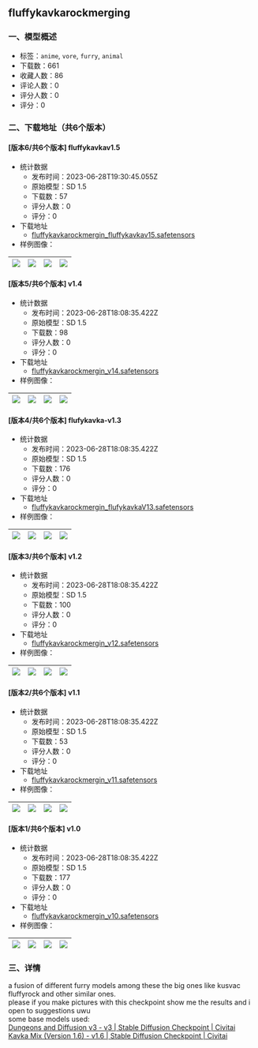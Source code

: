 ## fluffykavkarockmerging 
### 一、模型概述

- 标签：`anime`, `vore`, `furry`, `animal`
- 下载数：661
- 收藏人数：86
- 评论人数：0
- 评分人数：0
- 评分：0

### 二、下载地址（共6个版本）

#### [版本6/共6个版本] fluffykavkav1.5

- 统计数据
  - 发布时间：2023-06-28T19:30:45.055Z
  - 原始模型：SD 1.5
  - 下载数：57
  - 评分人数：0
  - 评分：0
- 下载地址
  - [fluffykavkarockmergin_fluffykavkav15.safetensors](https://civitai.com/api/download/models/106041)
- 样例图像：

| <img src="https://image.civitai.com/xG1nkqKTMzGDvpLrqFT7WA/2758ed89-6e10-4b71-b21b-0f442fb1c719/width=450/1324648.jpeg" /> | <img src="https://image.civitai.com/xG1nkqKTMzGDvpLrqFT7WA/5495c60e-c1d1-469d-be49-b9dd5919ef78/width=450/1324651.jpeg" /> | <img src="https://image.civitai.com/xG1nkqKTMzGDvpLrqFT7WA/fb34d2e3-02c4-45ad-ae02-2a836f288fff/width=450/1324650.jpeg" /> | <img src="https://image.civitai.com/xG1nkqKTMzGDvpLrqFT7WA/2e3d35be-b005-4b28-80f3-fff85dfaa3aa/width=450/1324652.jpeg" /> |
| ---- | ---- | ---- | ---- |

#### [版本5/共6个版本] v1.4

- 统计数据
  - 发布时间：2023-06-28T18:08:35.422Z
  - 原始模型：SD 1.5
  - 下载数：98
  - 评分人数：0
  - 评分：0
- 下载地址
  - [fluffykavkarockmergin_v14.safetensors](https://civitai.com/api/download/models/104809)
- 样例图像：

| <img src="https://image.civitai.com/xG1nkqKTMzGDvpLrqFT7WA/79aa5af0-ea7c-4fce-aef4-139c3e125f55/width=450/1302242.jpeg" /> | <img src="https://image.civitai.com/xG1nkqKTMzGDvpLrqFT7WA/dbf48161-59c8-431f-a270-7658e9b683fd/width=450/1302245.jpeg" /> | <img src="https://image.civitai.com/xG1nkqKTMzGDvpLrqFT7WA/dff97457-bf1b-4e5a-8e30-a5540c116a14/width=450/1302241.jpeg" /> | <img src="https://image.civitai.com/xG1nkqKTMzGDvpLrqFT7WA/25fe9442-fd9f-41d7-830f-8dc03f5c3270/width=450/1302244.jpeg" /> |
| ---- | ---- | ---- | ---- |

#### [版本4/共6个版本] flufykavka-v1.3

- 统计数据
  - 发布时间：2023-06-28T18:08:35.422Z
  - 原始模型：SD 1.5
  - 下载数：176
  - 评分人数：0
  - 评分：0
- 下载地址
  - [fluffykavkarockmergin_flufykavkaV13.safetensors](https://civitai.com/api/download/models/95977)
- 样例图像：

| <img src="https://image.civitai.com/xG1nkqKTMzGDvpLrqFT7WA/0f8e4d79-fec7-47de-a057-2b7daba2f65d/width=450/1144215.jpeg" /> | <img src="https://image.civitai.com/xG1nkqKTMzGDvpLrqFT7WA/783aa2a0-22b4-431c-ace8-1335fad0a65b/width=450/1144217.jpeg" /> | <img src="https://image.civitai.com/xG1nkqKTMzGDvpLrqFT7WA/edde6f88-87d7-4b68-bf7a-490794c7598c/width=450/1144214.jpeg" /> | <img src="https://image.civitai.com/xG1nkqKTMzGDvpLrqFT7WA/37a59b00-50cb-4ee5-9f6a-e3fd0dcdf35a/width=450/1144213.jpeg" /> |
| ---- | ---- | ---- | ---- |

#### [版本3/共6个版本] v1.2

- 统计数据
  - 发布时间：2023-06-28T18:08:35.422Z
  - 原始模型：SD 1.5
  - 下载数：100
  - 评分人数：0
  - 评分：0
- 下载地址
  - [fluffykavkarockmergin_v12.safetensors](https://civitai.com/api/download/models/85153)
- 样例图像：

| <img src="https://image.civitai.com/xG1nkqKTMzGDvpLrqFT7WA/add01878-ce94-48c2-9aad-29cc8869a4f6/width=450/963506.jpeg" /> | <img src="https://image.civitai.com/xG1nkqKTMzGDvpLrqFT7WA/ee69c715-38d8-4026-a6ee-094f82dec0db/width=450/963507.jpeg" /> | <img src="https://image.civitai.com/xG1nkqKTMzGDvpLrqFT7WA/29fc239a-fb60-4690-9e89-8a324e1e4835/width=450/963510.jpeg" /> | <img src="https://image.civitai.com/xG1nkqKTMzGDvpLrqFT7WA/b86a3033-6fd1-4e7b-a3b9-7224e022cadd/width=450/963508.jpeg" /> |
| ---- | ---- | ---- | ---- |

#### [版本2/共6个版本] v1.1

- 统计数据
  - 发布时间：2023-06-28T18:08:35.422Z
  - 原始模型：SD 1.5
  - 下载数：53
  - 评分人数：0
  - 评分：0
- 下载地址
  - [fluffykavkarockmergin_v11.safetensors](https://civitai.com/api/download/models/85144)
- 样例图像：

| <img src="https://image.civitai.com/xG1nkqKTMzGDvpLrqFT7WA/612e9186-daea-4b78-862d-490b52cd5dd7/width=450/963349.jpeg" /> | <img src="https://image.civitai.com/xG1nkqKTMzGDvpLrqFT7WA/616d1824-1abd-412d-8436-27bcc362c8ae/width=450/963344.jpeg" /> | <img src="https://image.civitai.com/xG1nkqKTMzGDvpLrqFT7WA/a5d425d8-d975-4120-a6c8-bbc2deffcd18/width=450/963345.jpeg" /> | <img src="https://image.civitai.com/xG1nkqKTMzGDvpLrqFT7WA/8508a760-280e-49c8-8ef4-2fa5c6900e09/width=450/963343.jpeg" /> |
| ---- | ---- | ---- | ---- |

#### [版本1/共6个版本] v1.0

- 统计数据
  - 发布时间：2023-06-28T18:08:35.422Z
  - 原始模型：SD 1.5
  - 下载数：177
  - 评分人数：0
  - 评分：0
- 下载地址
  - [fluffykavkarockmergin_v10.safetensors](https://civitai.com/api/download/models/80976)
- 样例图像：

| <img src="https://image.civitai.com/xG1nkqKTMzGDvpLrqFT7WA/62b93a1e-b7de-4446-9586-53cb770bf5f1/width=450/909353.jpeg" /> | <img src="https://image.civitai.com/xG1nkqKTMzGDvpLrqFT7WA/49e1ffe8-faa5-41f6-9efc-542709dbb2e4/width=450/909362.jpeg" /> | <img src="https://image.civitai.com/xG1nkqKTMzGDvpLrqFT7WA/c1535680-6e92-472d-95d9-18df7155fbd6/width=450/909358.jpeg" /> | <img src="https://image.civitai.com/xG1nkqKTMzGDvpLrqFT7WA/a132962c-f1d3-425a-8d43-e1d5e9a3852f/width=450/909359.jpeg" /> |
| ---- | ---- | ---- | ---- |


### 三、详情
<p>a fusion of different furry models among these the big ones like kusvac fluffyrock and other similar ones.<br />please if you make pictures with this checkpoint show me the results and i open to suggestions uwu <br />some base models used: <br /><a target="_blank" rel="ugc" href="https://civitai.com/models/90/dungeons-and-diffusion-v3">Dungeons and Diffusion v3 - v3 | Stable Diffusion Checkpoint | Civitai</a><br /><a target="_blank" rel="ugc" href="https://civitai.com/models/15503?modelVersionId=45946">Kavka Mix (Version 1.6) - v1.6 | Stable Diffusion Checkpoint | Civitai</a></p>